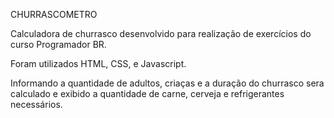 CHURRASCOMETRO

Calculadora de churrasco desenvolvido para realização de exercícios do curso Programador BR. 

Foram utilizados HTML, CSS, e Javascript.

Informando a quantidade de adultos, criaças e a duração do churrasco sera calculado e exibido a quantidade de carne, cerveja e refrigerantes necessários.
